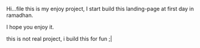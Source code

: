Hi...file this is my enjoy project, I start build this landing-page at first day in ramadhan.

I hope you enjoy it.

this is not real project, i build this for fun ;|
